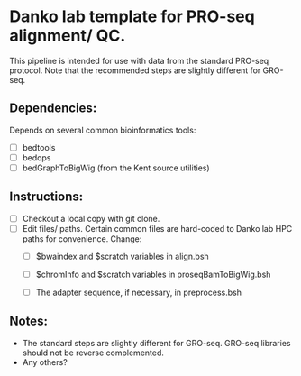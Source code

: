 Danko lab template for PRO-seq alignment/ QC.
=============================================

This pipeline is intended for use with data from the standard PRO-seq protocol.  Note that the recommended steps are slightly different for GRO-seq.

Dependencies: 
-------------

Depends on several common bioinformatics tools: 
- [ ] bedtools
- [ ] bedops
- [ ] bedGraphToBigWig (from the Kent source utilities)

Instructions:
-------------

- [ ] Checkout a local copy with git clone.
- [ ] Edit files/ paths.  Certain common files are hard-coded to Danko lab HPC paths for convenience.  Change: 
    - [ ]  $bwaindex and $scratch variables in align.bsh 
    - [ ]  $chromInfo and $scratch variables in proseqBamToBigWig.bsh
    - [ ]  The adapter sequence, if necessary, in preprocess.bsh


Notes: 
------

* The standard steps are slightly different for GRO-seq.  GRO-seq libraries should not be reverse complemented.
* Any others?
